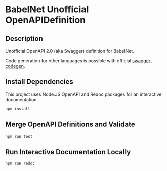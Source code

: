 # BabelNet Unofficial OpenAPIDefinition 

## Description
Unofficial OpenAPI 2.0 (aka Swagger) definition for BabelNet.

Code generation for other languages is possible with official [swagger-codegen](https://github.com/swagger-api/swagger-codegen).

## Install Dependencies
This project uses Node.JS OpenAPI and Redoc packages for an interactive documentation.
```bash
npm install
```

## Merge OpenAPI Definitions and Validate
```bash
npm run test
```

## Run Interactive Documentation Locally
```bash
npm run redoc
```